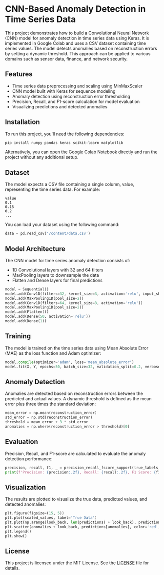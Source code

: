 # CNN-Based Anomaly Detection in Time Series Data
This project demonstrates how to build a Convolutional Neural Network (CNN) model for anomaly detection in time series data using Keras. It is implemented in Google Colab and uses a CSV dataset containing time series values. The model detects anomalies based on reconstruction errors by setting a dynamic threshold. This approach can be applied to various domains such as sensor data, finance, and network security.

## Features
- Time series data preprocessing and scaling using MinMaxScaler
- CNN model built with Keras for sequence modeling
- Anomaly detection using reconstruction error thresholding
- Precision, Recall, and F1-score calculation for model evaluation
- Visualizing predictions and detected anomalies

## Installation

  To run this project, you'll need the following dependencies:
  
  ```bash
  pip install numpy pandas keras scikit-learn matplotlib
  ```
  
  Alternatively, you can open the Google Colab Notebook directly and run the project without any additional setup.

## Dataset
  The model expects a CSV file containing a single column, value, representing the time series data. For example:
  
  ```csv
  value
  0.1
  0.15
  0.2
  ...
  ```
  
  You can load your dataset using the following command:

  ```python
  data = pd.read_csv('/content/data.csv')
  ```

## Model Architecture
The CNN model for time series anomaly detection consists of:

- 1D Convolutional layers with 32 and 64 filters
- MaxPooling layers to downsample the data
- Flatten and Dense layers for final predictions

```python
model = Sequential()
model.add(Conv1D(filters=32, kernel_size=3, activation='relu', input_shape=(look_back, 1)))
model.add(MaxPooling1D(pool_size=2))
model.add(Conv1D(filters=64, kernel_size=3, activation='relu'))
model.add(MaxPooling1D(pool_size=2))
model.add(Flatten())
model.add(Dense(50, activation='relu'))
model.add(Dense(1))
```

## Training
  The model is trained on the time series data using Mean Absolute Error (MAE) as the loss function and Adam optimizer:
  
  ```python
  model.compile(optimizer='adam', loss='mean_absolute_error')
  model.fit(X, Y, epochs=50, batch_size=32, validation_split=0.2, verbose=2)
  ```

## Anomaly Detection
  Anomalies are detected based on reconstruction errors between the predicted and actual values. A dynamic threshold is defined as the mean error plus three times the standard deviation:

  ```python
  mean_error = np.mean(reconstruction_error)
  std_error = np.std(reconstruction_error)
  threshold = mean_error + 3 * std_error
  anomalies = np.where(reconstruction_error > threshold)[0]
  ```

## Evaluation
  Precision, Recall, and F1-score are calculated to evaluate the anomaly detection performance:

  ```python
  precision, recall, f1, _ = precision_recall_fscore_support(true_labels, pred_labels, average='binary')
  print(f'Precision: {precision:.2f}, Recall: {recall:.2f}, F1 Score: {f1:.2f}')
  ```

## Visualization
  The results are plotted to visualize the true data, predicted values, and detected anomalies:
  
  ```python
  plt.figure(figsize=(15, 5))
  plt.plot(scaled_values, label='True Data')
  plt.plot(np.arange(look_back, len(predictions) + look_back), predictions, label='Predicted Data')
  plt.scatter(anomalies + look_back, predictions[anomalies], color='red', label='Anomalies')
  plt.legend()
  plt.show()
  ```

## License
This project is licensed under the MIT License. See the [LICENSE](LICENSE.txt) file for details.
